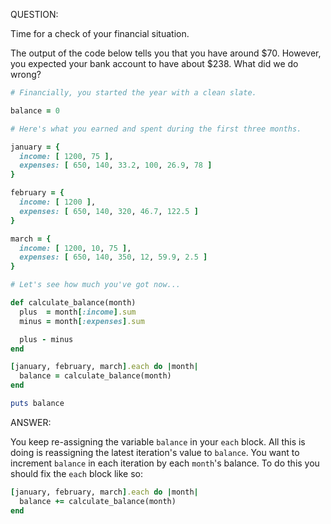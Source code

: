 QUESTION:

Time for a check of your financial situation.

The output of the code below tells you that you have around $70. However, you expected your bank account to
have about $238. What did we do wrong?

```ruby
# Financially, you started the year with a clean slate.

balance = 0

# Here's what you earned and spent during the first three months.

january = {
  income: [ 1200, 75 ],
  expenses: [ 650, 140, 33.2, 100, 26.9, 78 ]
}

february = {
  income: [ 1200 ],
  expenses: [ 650, 140, 320, 46.7, 122.5 ]
}

march = {
  income: [ 1200, 10, 75 ],
  expenses: [ 650, 140, 350, 12, 59.9, 2.5 ]
}

# Let's see how much you've got now...

def calculate_balance(month)
  plus  = month[:income].sum
  minus = month[:expenses].sum

  plus - minus
end

[january, february, march].each do |month|
  balance = calculate_balance(month)
end

puts balance
```

ANSWER:

You keep re-assigning the variable `balance` in your `each` block. All this is doing is reassigning the latest
iteration's value to `balance`. You want to increment `balance` in each iteration by each `month`'s balance.
To do this you should fix the `each` block like so:

```ruby
[january, february, march].each do |month|
  balance += calculate_balance(month)
end
```
